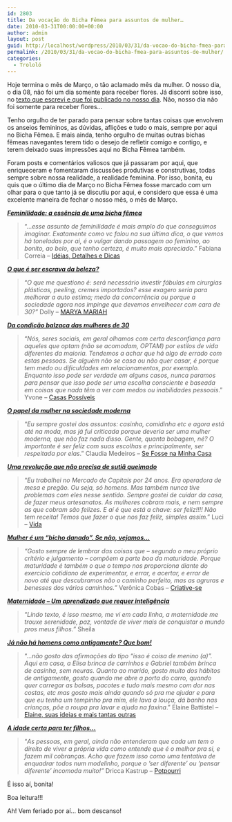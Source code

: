```yaml
---
id: 2803
title: Da vocação do Bicha Fêmea para assuntos de mulher…
date: 2010-03-31T00:00:00+00:00
author: admin
layout: post
guid: http://localhost/wordpress/2010/03/31/da-vocao-do-bicha-fmea-para-assuntos-de-mulher/
permalink: /2010/03/31/da-vocao-do-bicha-fmea-para-assuntos-de-mulher/
categories:
  - Trololó
---
```

Hoje termina o mês de Março, o tão aclamado mês da mulher. O nosso dia, o dia 08, não foi um dia somente para receber flores. Já discorri sobre isso, no <a href="http://www.trololodemulher.com.br/2010/03/08/hoje-e-dia-de-receber-flores-e/" target="_self">texto que escrevi e que foi publicado no nosso dia</a>. Não, nosso dia não foi somente para receber flores…

<!--more-->

Tenho orgulho de ter parado para pensar sobre tantas coisas que envolvem os anseios femininos, as dúvidas, aflições e tudo o mais, sempre por aqui no Bicha Fêmea. E mais ainda, tenho orgulho de muitas outras bichas fêmeas navegantes terem tido o desejo de refletir comigo e contigo, e terem deixado suas impressões aqui no Bicha Fêmea também.

Foram posts e comentários valiosos que já passaram por aqui, que enriqueceram e fomentaram discussões produtivas e construtivas, todas sempre sobre nossa realidade, a realidade feminina. Por isso, bonita, eu quis que o último dia de Março no Bicha Fêmea fosse marcado com um olhar para o que tanto já se discutiu por aqui, e considero que essa é uma excelente maneira de fechar o nosso mês, o mês de Março.

**_<a href="http://www.trololodemulher.com.br/2009/03/07/feminilidade-a-essncia-de-uma-bicha-fmea/" target="_self">Feminilidade: a essência de uma bicha fêmea</a>_**

> “…_esse assunto de feminilidade é mais amplo do que conseguimos imaginar. Exatamente como vc falou na sua última dica, o que vemos há toneladas por ai, é o vulgar dando passagem ao feminino, ao bonito, ao belo, que tenho certeza, é muito mais apreciado_.” Fabiana Correia – <a href="http://ideiasdetalhesedicas.blogspot.com/" target="_blank">Idéias, Detalhes e Dicas</a>

**_[O que é ser escrava da beleza?](http://www.trololodemulher.com.br/2009/04/02/o-que-ser-escrava-da-beleza-2/)_**

> “_O que me questiono é: será necessário investir fábulas em cirurgias plásticas, peeling, cremes importados? esse exagero seria para melhorar a auto estima; medo da concorrência ou porque a sociedade agora nos impinge que devemos envelhecer com cara de 30?”_ Dolly &#8211; <a href="http://www.maryamariah.blogspot.com/" target="_blank">MARYA MARIAH</a>

**_[Da condição balzaca das mulheres de 30](http://www.trololodemulher.com.br/2009/05/07/bicha-fmea-convidada-4/)_**

> “_Nós, seres sociais, em geral olhamos com certa desconfiança para aqueles que optam (não se acomodam, OPTAM) por estilos de vida diferentes da maioria. Tendemos a achar que há algo de errado com estas pessoas. Se alguém não se casa ou não quer casar, é porque tem medo ou dificuldades em relacionamentos, por exemplo. Enquanto isso pode ser verdade em alguns casos, nunca paramos para pensar que isso pode ser uma escolha consciente e baseada em coisas que nada têm a ver com medos ou inabilidades pessoais_.” Yvone – <a href="http://casaspossiveis.blogspot.com/" target="_blank">Casas Possíveis</a>

**_[O papel da mulher na sociedade moderna](http://www.trololodemulher.com.br/2009/05/13/o-papel-da-mulher-na-sociedade-moderna/)_**

> “_Eu sempre gostei dos assuntos: casinha, comidinha etc e agora está até na moda, mas já fui criticada porque deveria ser uma mulher moderna, que não faz nada disso. Gente, quanta bobagem, né? O importante é ser feliz com suas escolhas e principalmente, ser respeitada por elas_.” Claudia Medeiros – <a href="http://www.sefossenaminhacasa.blogspot.com/" target="_blank">Se Fosse na Minha Casa</a>

**_[Uma revolução que não precisa de sutiã queimado](http://www.trololodemulher.com.br/2009/07/01/bicha-fmea-convidada-uma-revoluo-que-no-precisa-de-suti-queimado/)_**

> “_Eu trabalhei no Mercado de Capitais por 24 anos. Era operadora de mesa e pregão. Ou seja, só homens. Mas também nunca tive problemas com eles nesse sentido. Sempre gostei de cuidar da casa, de fazer meus artesanatos. As mulheres cobram mais, e nem sempre as que cobram são felizes. E aí é que está a chave: ser feliz!!!! Não tem receita! Temos que fazer o que nos faz feliz, simples assim_.” Luci – <a href="http://reencontrandoaspalavras.blogspot.com/" target="_blank">Vida</a>

**_[Mulher é um “bicho danado”. Se não, vejamos…](http://www.trololodemulher.com.br/2009/07/29/mulher-um-bicho-danado-se-no-vejamos/)_**

> _“Gosto sempre de lembrar das coisas que – segundo o meu próprio critério e julgamento – compõem a parte boa da maturidade. Porque maturidade é também o que o tempo nos proporciona diante do exercício cotidiano de experimentar, e errar, e acertar, e errar de novo até que descubramos não o caminho perfeito, mas as agruras e benesses dos vários caminhos.”_ Verônica Cobas – <a href="http://www.criativesse.blogspot.com/" target="_blank">Criative-se</a>

**<span style="text-decoration: underline;"><a href="http://www.trololodemulher.com.br/2009/07/30/bicha-fmea-convidada-em-foco-claudia/"><em>Maternidade – Um aprendizado que requer inteligência</em></a></span>**

> “_Lindo texto, é isso mesmo, me vi em cada linha, a maternidade me trouxe serenidade, paz, vontade de viver mais de conquistar o mundo pros meus filhos.”_ Sheila

**_[Já não há homens como antigamente? Que bom!](http://www.trololodemulher.com.br/2009/10/05/j-no-h-homens-como-antigamente-que-bom/)_**

> “…_não gosto das afirmações do tipo “isso é coisa de menino (a)”. Aqui em casa, a Elisa brinca de carrinhos e Gabriel também brinca de casinha, sem neuras. Quanto ao marido, gosto muito dos hábitos de antigamente, gosto quando me abre a porta do carro, quando quer carregar as bolsas, pacotes e tudo mais mesmo com dor nas costas, etc mas gosto mais ainda quando só pra me ajudar e para que eu tenha um tempinho pra mim, ele lava a louça, dá banho nas crianças, põe a roupa pra lavar e ajuda na faxina_.” Elaine Battistel – <a href="http://ideiasdeelaine.blogspot.com/" target="_blank">Elaine, suas ideias e mais tantas outras</a>

**_[A idade certa para ter filhos…](http://www.trololodemulher.com.br/2010/01/27/bicha-femea-convidada-em-foco-%e2%80%93-luciana-casado/)_**

> “_As pessoas, em geral, ainda não entenderam que cada um tem o direito de viver a própria vida como entende que é o melhor pra si, e fazem mil cobranças. Acho que fazem isso como uma tentativa de enquadrar todos num modelinho, porque o ’ser diferente’ ou ‘pensar diferente’ incomoda muito!”_ Dricca Kastrup – <a href="http://www.driccakastrup.blogspot.com/" target="_blank">Potpourri</a>

É isso aí, bonita!

Boa leitura!!!

Ah! Vem feriado por aí… bom descanso!